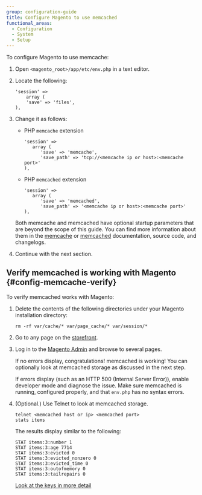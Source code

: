 ```yaml
---
group: configuration-guide
title: Configure Magento to use memcached
functional_areas:
  - Configuration
  - System
  - Setup
---
```


To configure Magento to use memcache:

1.	Open `<magento_root>/app/etc/env.php` in a text editor.
2.	Locate the following:

        'session' =>
            array (
            'save' => 'files',
        ),

3.	Change it as follows:

    *   PHP `memcache` extension

            'session' =>
               array (
                  'save' => 'memcache',
                  'save_path' => 'tcp://<memcache ip or host>:<memcache port>'
            ),

    *   PHP `memcached` extension

            'session' =>
               array (
                  'save' => 'memcached',
                  'save_path' => '<memcache ip or host>:<memcache port>'
            ),

    Both memcache and memcached have optional startup parameters that are beyond the scope of this guide. You can find more information about them in the [memcache](http://php.net/manual/en/memcache.ini.php#ini.memcache.save-path) or [memcached](http://php.net/manual/en/memcached.sessions.php) documentation, source code, and changelogs.
3.  Continue with the next section.

## Verify memcached is working with Magento {#config-memcache-verify}

To verify memcached works with Magento:

1.  Delete the contents of the following directories under your Magento installation directory:

        rm -rf var/cache/* var/page_cache/* var/session/*

2.  Go to any page on the [storefront](https://glossary.magento.com/storefront).

3.  Log in to the [Magento Admin](https://glossary.magento.com/Magento-Admin) and browse to several pages.

    If no errors display, congratulations! memcached is working! You can optionally look at memcached storage as discussed in the next step.

    If errors display (such as an HTTP 500 (Internal Server Error)), enable developer mode and diagnose the issue. Make sure memcached is running, configured properly, and that `env.php` has no syntax errors.

4.  (Optional.) Use Telnet to look at memcached storage.

        telnet <memcached host or ip> <memcached port>
        stats items

    The results display similar to the following:

        STAT items:3:number 1
        STAT items:3:age 7714
        STAT items:3:evicted 0
        STAT items:3:evicted_nonzero 0
        STAT items:3:evicted_time 0
        STAT items:3:outofmemory 0
        STAT items:3:tailrepairs 0

    [Look at the keys in more detail](http://www.darkcoding.net/software/memcached-list-all-keys/)
